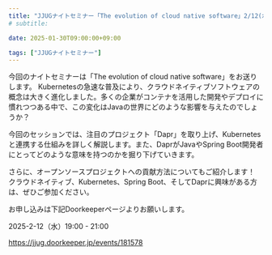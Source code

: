 ```yaml
---
title: "JJUGナイトセミナー「The evolution of cloud native software」2/12(水) 開催"
# subtitle:

date: 2025-01-30T09:00:00+09:00

tags: ["JJUGナイトセミナー"]
---
```

今回のナイトセミナーは「The evolution of cloud native software」をお送りします。
Kubernetesの急速な普及により、クラウドネイティブソフトウェアの概念は大きく進化しました。多くの企業がコンテナを活用した開発やデプロイに慣れつつある中で、この変化はJavaの世界にどのような影響を与えたのでしょうか？

今回のセッションでは、注目のプロジェクト「Dapr」を取り上げ、Kubernetesと連携する仕組みを詳しく解説します。また、DaprがJavaやSpring Boot開発者にとってどのような意味を持つのかを掘り下げていきます。

さらに、オープンソースプロジェクトへの貢献方法についてもご紹介します！
クラウドネイティブ、Kubernetes、Spring Boot、そしてDaprに興味がある方は、ぜひご参加ください。

お申し込みは下記Doorkeeperページよりお願いします。

2025-2-12（水）19:00 - 21:00

https://jjug.doorkeeper.jp/events/181578